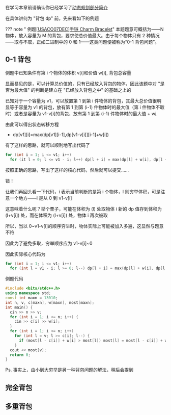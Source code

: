 在学习本章前请确认你已经学习了[动态规划部分简介](/dp/)

在具体讲何为 "背包 dp" 前，先来看如下的例题

??? note " 例题[\[USACO07DEC\]手链 Charm Bracelet](https://www.luogu.org/problemnew/show/P2871)"
    本题题意可概括为——N 物体，放入容量为 M 的背包，要求使总价值最大。由于每个物体只有 2 种情况——取与不取，正如二进制中的 0 和 1——这类问题便被称为“0-1 背包问题”。

## 0-1 背包

例题中已知条件有第 i 个物体的体积 v[i]和价值 w[i], 背包总容量

显而易见的是，可以计算总价值的，只有已经放入背包的物体，因此该题中对 "是否为最大值" 的判断是建立在 "已经放入背包之中" 的基础之上的

已知对于一个容量为 v1，可以放置第 1 到第 i 件物体的背包，其最大总价值很明显等于容量为 v1 的背包，放有第 1 到第 (i-1) 件物体时的最大值（第 i 件物体不取时）或者是容量为 v1-v[i]的背包，放有第 1 到第 (i-1) 件物体时的最大值 + w[i](第i件物体取时)

由此可以得出状态转移方程

-   dp[v1][i]=max(dp[v1][i-1],dp[v1-v\[i\]][i-1]+w[i])

有了这样的思路，就可以顺利地写出代码了

```cpp
for (int i = 1; i <= v1; i++)
  for (it l = 0; l <= v1 - i; l++) dp[l + i] = max(dp[l] + w[i], dp[l + i]);
```

按照正确的思路，写出了这样的核心代码，然后就可以提交……

错！

让我们再回头看一下代码，i 表示当前判断的是第 i 个物体，l 则穷举体积，可是注意一个地方——l 是从 0 到 v1-v[i]

这意味着什么呢？举个栗子，可能在体积为 (l) 处取物体 i 新的 dp 值存到体积为 (l+v[i]) 处，而在体积为 (l+v[i]) 处，物体 i 再次被取

所以，当以 0~v1-v[i]的顺序穷举时，物体实际上可能被加入多遍，这显然与题意不符

因此为了避免多取，穷举顺序应为 v1-v[i]~0

因此实际核心代码为

```cpp
for (int i = 1; i <= v1; i++)
  for (int l = v1 - i; l >= 0; l--) dp[l + i] = max(dp[l] + w[i], dp[l + i]);
```

例题代码

```cpp
#include <bits/stdc++.h>
using namespace std;
const int maxn = 13010;
int n, v, c[maxn], w[maxn], most[maxn];
int main() {
  cin >> n >> v;
  for (int i = 1; i <= n; i++) {
    cin >> c[i] >> w[i];
  }
  for (int i = 1; i <= n; i++)
    for (int l = v; l >= c[i]; l--) {
      if (most[l - c[i]] + w[i] > most[l]) most[l] = most[l - c[i]] + w[i];
    }
  cout << most[v];
  return 0;
}
```

Ps. 事实上，由小到大穷举是另一种背包问题的解法，稍后会提到

## 完全背包


## 多重背包
